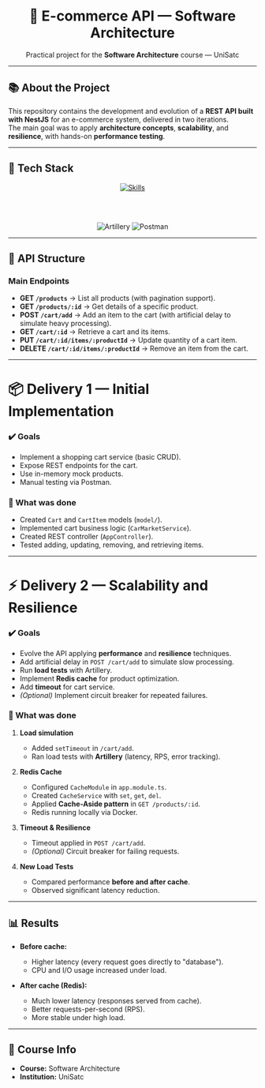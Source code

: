 <div align="center">
  <h1>🛒 E-commerce API — Software Architecture</h1>
  <p>Practical project for the <b>Software Architecture</b> course — UniSatc</p>
</div>

---

## 📚 About the Project
This repository contains the development and evolution of a **REST API built with NestJS** for an e-commerce system, delivered in two iterations.  
The main goal was to apply **architecture concepts**, **scalability**, and **resilience**, with hands-on **performance testing**.

---

## 🚀 Tech Stack
<div align="center">

<a href="https://skillicons.dev">
  <img src="https://skillicons.dev/icons?i=nodejs,nest,ts,redis,postgres,github" alt="Skills" />
</a>

<br/><br/>

<img src="https://img.shields.io/badge/Artillery-000000?style=for-the-badge&logo=artillery&logoColor=white" alt="Artillery">
<img src="https://img.shields.io/badge/Postman-FF6C37?style=for-the-badge&logo=postman&logoColor=white" alt="Postman">

</div>

---

## 📌 API Structure
### Main Endpoints
- **GET `/products`** → List all products (with pagination support).  
- **GET `/products/:id`** → Get details of a specific product.  
- **POST `/cart/add`** → Add an item to the cart (with artificial delay to simulate heavy processing).  
- **GET `/cart/:id`** → Retrieve a cart and its items.  
- **PUT `/cart/:id/items/:productId`** → Update quantity of a cart item.  
- **DELETE `/cart/:id/items/:productId`** → Remove an item from the cart.  

---

# 📦 Delivery 1 — Initial Implementation
### ✔️ Goals
- Implement a shopping cart service (basic CRUD).  
- Expose REST endpoints for the cart.  
- Use in-memory mock products.  
- Manual testing via Postman.  

### 🔨 What was done
- Created `Cart` and `CartItem` models (`model/`).  
- Implemented cart business logic (`CarMarketService`).  
- Created REST controller (`AppController`).  
- Tested adding, updating, removing, and retrieving items.  

---

# ⚡ Delivery 2 — Scalability and Resilience
### ✔️ Goals
- Evolve the API applying **performance** and **resilience** techniques.  
- Add artificial delay in `POST /cart/add` to simulate slow processing.  
- Run **load tests** with Artillery.  
- Implement **Redis cache** for product optimization.  
- Add **timeout** for cart service.  
- *(Optional)* Implement circuit breaker for repeated failures.  

### 🔨 What was done
1. **Load simulation**  
   - Added `setTimeout` in `/cart/add`.  
   - Ran load tests with **Artillery** (latency, RPS, error tracking).  

2. **Redis Cache**  
   - Configured `CacheModule` in `app.module.ts`.  
   - Created `CacheService` with `set`, `get`, `del`.  
   - Applied **Cache-Aside pattern** in `GET /products/:id`.  
   - Redis running locally via Docker.  

3. **Timeout & Resilience**  
   - Timeout applied in `POST /cart/add`.  
   - *(Optional)* Circuit breaker for failing requests.  

4. **New Load Tests**  
   - Compared performance **before and after cache**.  
   - Observed significant latency reduction.  

---

## 📊 Results
- **Before cache:**  
  - Higher latency (every request goes directly to "database").  
  - CPU and I/O usage increased under load.  

- **After cache (Redis):**  
  - Much lower latency (responses served from cache).  
  - Better requests-per-second (RPS).  
  - More stable under high load.  

---

## 🏫 Course Info
- **Course:** Software Architecture  
- **Institution:** UniSatc  


